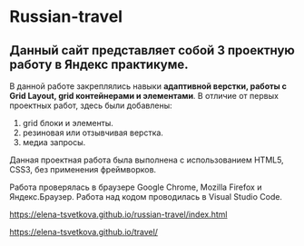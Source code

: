 # Russian-travel

## Данный сайт представляет собой 3 проектную работу в Яндекс практикуме.
В данной работе закреплялись навыки **адаптивной верстки, работы с Grid Layout, grid контейнерами и элементами**.
В отличие от первых проектных работ, здесь были добавлены:
1. grid блоки и элементы.
2. резиновая или отзывчивая верстка.
3. медиа запросы.

Данная проектная работа была выполнена с использованием HTML5, CSS3, без применения фреймворков.

Работа проверялась в браузере Google Chrome, Mozilla Firefox и Яндекс.Браузер. Работа над кодом проводилась в Visual Studio Code.

https://elena-tsvetkova.github.io/russian-travel/index.html

https://elena-tsvetkova.github.io/travel/
